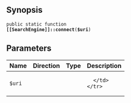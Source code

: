## Synopsis

<code>public static function <b>[[SearchEngine]]::connect</b>(<b>$uri</b>)</code>

## Parameters

<table>
  <thead>
    <tr>
      <th>Name</th>
      <th>Direction</th>
      <th>Type</th>
      <th>Description</th>
    </tr>
  </thead>
  <tbody>
    <tr>
      <td><code>$uri</code>
      <td><i></i></td>
      <td></td>
      <td>

      </td>
    </tr>
  </tbody>
</table>

